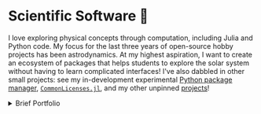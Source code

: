 # Scientific Software 🎢

I love exploring physical concepts through computation, including Julia and Python code. My focus for the last three years of open-source hobby projects has been astrodynamics. At my highest aspiration, I want to create an ecosystem of packages that helps students to explore the solar system without having to learn complicated interfaces! I've also dabbled in other small projects: see my in-development experimental [Python package manager](https://github.com/cadojo/dimples), [`CommonLicenses.jl`](https://github.com/cadojo/CommonLicenses.jl), and my other unpinned [projects](https://loopy.codes/packages)!

<details>

<summary>Brief Portfolio</summary>

### Astrodynamics

`GeneralAstrodynamics.jl` is the largest open source software project I have created. It contains graduate astrodynamics research codes which find halo orbits, and invariant manifolds about those orbits, throughout the solar system. I am working to break this larger package into constituent parts, including `AstrodynamicalModels.jl` and `AstrodynamicalCalculations.jl`. In the future, I hope to add hooks into ephemeris fetching & parsing packages that I have published: `SPICEKernels.jl`, `SPICEBodies.jl`, `HorizonsAPI.jl`, and `HorizonsEphemeris.jl`.

### Developer Tools

Julia's pakage manager allows users to simply replicate environments without much effort. Python is an older language with older package distribution infrastructure. Can Julia's easily-replicatable environments be adapted to Python? Possibly! I'm trying some ideas out in `dimples`. 

See also opinionated (and a bit cursed) namespace hygiene and scoping within `module-hygiene` and `block-scopes`, and Markdown-like admonition blocks (in the style of Julia's in-terminal admonition blocks) in `rich-admonitions`.

When you write open-source computational documents in Julia, consider `CommonLicenses.jl`! This package allows you to easily paste license contents inline, without working about links or manually pasting license text.

### Forward Work

In the coming years, I hope to continue exploring physical concepts through computation with Julia and Python. Along the way, I'll release any potentially useful substantial pieces of code as open source software.

</details>
